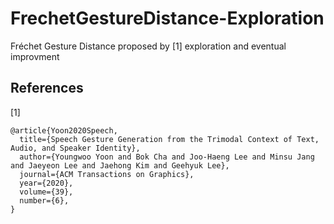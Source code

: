 # FrechetGestureDistance-Exploration
Fréchet Gesture Distance proposed by [1] exploration and eventual improvment


##  References
[1]
```
@article{Yoon2020Speech,
  title={Speech Gesture Generation from the Trimodal Context of Text, Audio, and Speaker Identity},
  author={Youngwoo Yoon and Bok Cha and Joo-Haeng Lee and Minsu Jang and Jaeyeon Lee and Jaehong Kim and Geehyuk Lee},
  journal={ACM Transactions on Graphics},
  year={2020},
  volume={39},
  number={6},
}
``` 